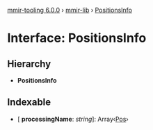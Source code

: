 [mmir-tooling 6.0.0](../README.md) › [mmir-lib](../modules/mmir_lib.md) › [PositionsInfo](mmir_lib.positionsinfo.md)

# Interface: PositionsInfo

## Hierarchy

* **PositionsInfo**

## Indexable

* \[ **processingName**: *string*\]: Array‹[Pos](mmir_lib.pos.md)›
